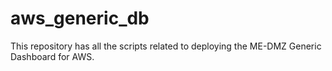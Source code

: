 # aws_generic_db
This repository has all the scripts related to deploying the ME-DMZ Generic Dashboard for AWS. 
